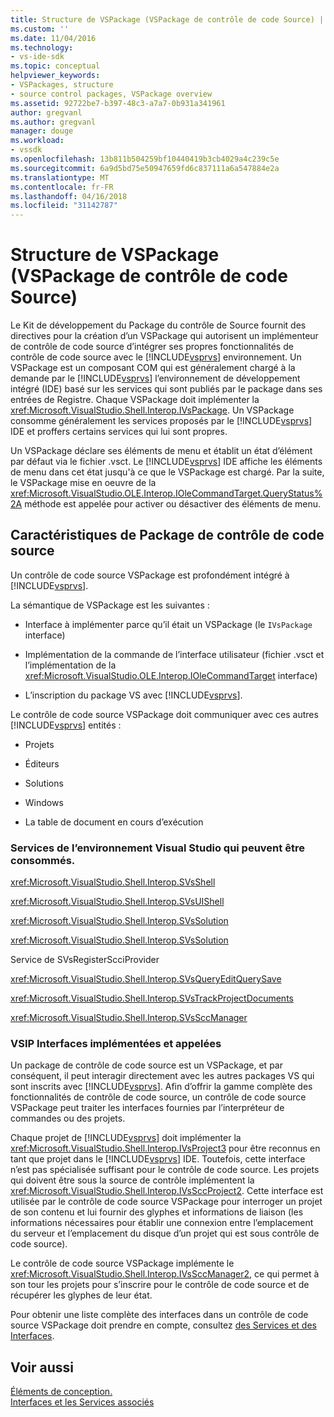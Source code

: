 ```yaml
---
title: Structure de VSPackage (VSPackage de contrôle de code Source) | Documents Microsoft
ms.custom: ''
ms.date: 11/04/2016
ms.technology:
- vs-ide-sdk
ms.topic: conceptual
helpviewer_keywords:
- VSPackages, structure
- source control packages, VSPackage overview
ms.assetid: 92722be7-b397-48c3-a7a7-0b931a341961
author: gregvanl
ms.author: gregvanl
manager: douge
ms.workload:
- vssdk
ms.openlocfilehash: 13b811b504259bf10440419b3cb4029a4c239c5e
ms.sourcegitcommit: 6a9d5bd75e50947659fd6c837111a6a547884e2a
ms.translationtype: MT
ms.contentlocale: fr-FR
ms.lasthandoff: 04/16/2018
ms.locfileid: "31142787"
---
```

# <a name="vspackage-structure-source-control-vspackage"></a>Structure de VSPackage (VSPackage de contrôle de code Source)
Le Kit de développement du Package du contrôle de Source fournit des directives pour la création d’un VSPackage qui autorisent un implémenteur de contrôle de code source d’intégrer ses propres fonctionnalités de contrôle de code source avec le [!INCLUDE[vsprvs](../../code-quality/includes/vsprvs_md.md)] environnement. Un VSPackage est un composant COM qui est généralement chargé à la demande par le [!INCLUDE[vsprvs](../../code-quality/includes/vsprvs_md.md)] l’environnement de développement intégré (IDE) basé sur les services qui sont publiés par le package dans ses entrées de Registre. Chaque VSPackage doit implémenter la <xref:Microsoft.VisualStudio.Shell.Interop.IVsPackage>. Un VSPackage consomme généralement les services proposés par le [!INCLUDE[vsprvs](../../code-quality/includes/vsprvs_md.md)] IDE et proffers certains services qui lui sont propres.  
  
 Un VSPackage déclare ses éléments de menu et établit un état d’élément par défaut via le fichier .vsct. Le [!INCLUDE[vsprvs](../../code-quality/includes/vsprvs_md.md)] IDE affiche les éléments de menu dans cet état jusqu'à ce que le VSPackage est chargé. Par la suite, le VSPackage mise en oeuvre de la <xref:Microsoft.VisualStudio.OLE.Interop.IOleCommandTarget.QueryStatus%2A> méthode est appelée pour activer ou désactiver des éléments de menu.  
  
## <a name="source-control-package-characteristics"></a>Caractéristiques de Package de contrôle de code source  
 Un contrôle de code source VSPackage est profondément intégré à [!INCLUDE[vsprvs](../../code-quality/includes/vsprvs_md.md)].  
  
 La sémantique de VSPackage est les suivantes :  
  
-   Interface à implémenter parce qu’il était un VSPackage (le `IVsPackage` interface)  
  
-   Implémentation de la commande de l’interface utilisateur (fichier .vsct et l’implémentation de la <xref:Microsoft.VisualStudio.OLE.Interop.IOleCommandTarget> interface)  
  
-   L’inscription du package VS avec [!INCLUDE[vsprvs](../../code-quality/includes/vsprvs_md.md)].  
  
 Le contrôle de code source VSPackage doit communiquer avec ces autres [!INCLUDE[vsprvs](../../code-quality/includes/vsprvs_md.md)] entités :  
  
-   Projets  
  
-   Éditeurs  
  
-   Solutions  
  
-   Windows  
  
-   La table de document en cours d’exécution  
  
### <a name="visual-studio-environment-services-that-may-be-consumed"></a>Services de l’environnement Visual Studio qui peuvent être consommés.  
 <xref:Microsoft.VisualStudio.Shell.Interop.SVsShell>  
  
 <xref:Microsoft.VisualStudio.Shell.Interop.SVsUIShell>  
  
 <xref:Microsoft.VisualStudio.Shell.Interop.SVsSolution>  
  
 <xref:Microsoft.VisualStudio.Shell.Interop.SVsSolution>  
  
 Service de SVsRegisterScciProvider  
  
 <xref:Microsoft.VisualStudio.Shell.Interop.SVsQueryEditQuerySave>  
  
 <xref:Microsoft.VisualStudio.Shell.Interop.SVsTrackProjectDocuments>  
  
 <xref:Microsoft.VisualStudio.Shell.Interop.SVsSccManager>  
  
### <a name="vsip-interfaces-implemented-and-called"></a>VSIP Interfaces implémentées et appelées  
 Un package de contrôle de code source est un VSPackage, et par conséquent, il peut interagir directement avec les autres packages VS qui sont inscrits avec [!INCLUDE[vsprvs](../../code-quality/includes/vsprvs_md.md)]. Afin d’offrir la gamme complète des fonctionnalités de contrôle de code source, un contrôle de code source VSPackage peut traiter les interfaces fournies par l’interpréteur de commandes ou des projets.  
  
 Chaque projet de [!INCLUDE[vsprvs](../../code-quality/includes/vsprvs_md.md)] doit implémenter la <xref:Microsoft.VisualStudio.Shell.Interop.IVsProject3> pour être reconnus en tant que projet dans le [!INCLUDE[vsprvs](../../code-quality/includes/vsprvs_md.md)] IDE. Toutefois, cette interface n’est pas spécialisée suffisant pour le contrôle de code source. Les projets qui doivent être sous la source de contrôle implémentent la <xref:Microsoft.VisualStudio.Shell.Interop.IVsSccProject2>. Cette interface est utilisée par le contrôle de code source VSPackage pour interroger un projet de son contenu et lui fournir des glyphes et informations de liaison (les informations nécessaires pour établir une connexion entre l’emplacement du serveur et l’emplacement du disque d’un projet qui est sous contrôle de code source).  
  
 Le contrôle de code source VSPackage implémente le <xref:Microsoft.VisualStudio.Shell.Interop.IVsSccManager2>, ce qui permet à son tour les projets pour s’inscrire pour le contrôle de code source et de récupérer les glyphes de leur état.  
  
 Pour obtenir une liste complète des interfaces dans un contrôle de code source VSPackage doit prendre en compte, consultez [des Services et des Interfaces](../../extensibility/internals/related-services-and-interfaces-source-control-vspackage.md).  
  
## <a name="see-also"></a>Voir aussi  
 [Éléments de conception.](../../extensibility/internals/source-control-vspackage-design-elements.md)   
 [Interfaces et les Services associés](../../extensibility/internals/related-services-and-interfaces-source-control-vspackage.md)